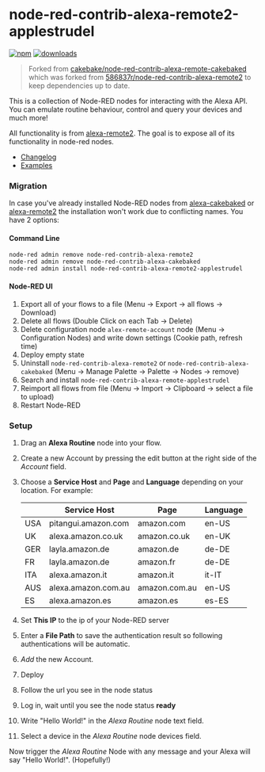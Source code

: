 # node-red-contrib-alexa-remote2-applestrudel

[![npm](https://img.shields.io/npm/v/node-red-contrib-alexa-remote2-applestrudel.svg)](https://www.npmjs.com/package/node-red-contrib-alexa-remote2-applestrudel) [![downloads](https://img.shields.io/npm/dt/node-red-contrib-alexa-remote2-applestrudel.svg)](https://www.npmjs.com/package/node-red-contrib-alexa-remote2-applestrudel)


> Forked from [cakebake/node-red-contrib-alexa-remote-cakebaked](https://github.com/cakebake/node-red-contrib-alexa-remote-cakebaked) which was forked from [586837r/node-red-contrib-alexa-remote2](https://github.com/586837r/node-red-contrib-alexa-remote2) to keep dependencies up to date.

This is a collection of Node-RED nodes for interacting with the Alexa API.
You can emulate routine behaviour, control and query your devices and much more!

All functionality is from [alexa-remote2](https://www.npmjs.com/package/alexa-remote2).
The goal is to expose all of its functionality in node-red nodes.

- [Changelog](CHANGELOG.md)
- [Examples](examples.md)

### **Migration**
In case you've already installed Node-RED nodes from [alexa-cakebaked](https://www.npmjs.com/package/node-red-contrib-alexa-cakebaked) or [alexa-remote2](https://www.npmjs.com/package/node-red-contrib-alexa-remote2) the installation won't work due to conflicting names. You have 2 options:

#### **Command Line**
```
node-red admin remove node-red-contrib-alexa-remote2
node-red admin remove node-red-contrib-alexa-cakebaked
node-red admin install node-red-contrib-alexa-remote2-applestrudel
````

#### **Node-RED UI**
1. Export all of your flows to a file (Menu -> Export -> all flows -> Download) 
2. Delete all flows (Double Click on each Tab -> Delete)
3. Delete configuration node `alex-remote-account` node (Menu -> Configuration Nodes) and write down settings (Cookie path, refresh time)
4. Deploy empty state
5. Uninstall `node-red-contrib-alexa-remote2` or `node-red-contrib-alexa-cakebaked` (Menu -> Manage Palette -> Palette -> Nodes -> remove)
6. Search and install `node-red-contrib-alexa-remote-applestrudel`
7. Reimport all flows from file (Menu -> Import -> Clipboard -> select a file to upload)
8. Restart Node-RED

### **Setup**

1. Drag an **Alexa Routine** node into your flow.
2. Create a new Account by pressing the edit button at the right side of the *Account* field.
3. Choose a **Service Host** and **Page** and **Language** depending on your location. For example:

   |     | Service Host        | Page          | Language |
   |-----|---------------------|---------------|----------|
   | USA | pitangui.amazon.com | amazon.com    | en-US    |
   | UK  | alexa.amazon.co.uk  | amazon.co.uk  | en-UK    |
   | GER | layla.amazon.de     | amazon.de     | de-DE    |
   | FR  | layla.amazon.de     | amazon.fr     | de-DE    |
   | ITA | alexa.amazon.it     | amazon.it     | it-IT    |
   | AUS | alexa.amazon.com.au | amazon.com.au | en-US    |
   | ES  | alexa.amazon.es     | amazon.es     | es-ES    |
   
4. Set **This IP** to the ip of your Node-RED server
5. Enter a **File Path** to save the authentication result so following authentications will be
automatic.
6. *Add* the new Account.
7. Deploy
8. Follow the url you see in the node status
9. Log in, wait until you see the node status **ready**
10. Write "Hello World!" in the *Alexa Routine* node text field.
11. Select a device in the *Alexa Routine* node devices field.

Now trigger the *Alexa Routine* Node with any message and your Alexa will say "Hello World!". (Hopefully!)
